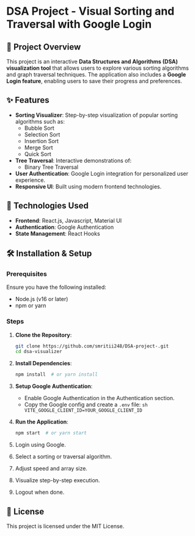 # DSA Project - Visual Sorting and Traversal with Google Login

## 📌 Project Overview

This project is an interactive **Data Structures and Algorithms (DSA) visualization tool** that allows users to explore various sorting algorithms and graph traversal techniques. The application also includes a **Google Login feature**, enabling users to save their progress and preferences.

## ✨ Features

- **Sorting Visualizer**: Step-by-step visualization of popular sorting algorithms such as:
  - Bubble Sort
  - Selection Sort
  - Insertion Sort
  - Merge Sort
  - Quick Sort
- **Tree Traversal**: Interactive demonstrations of:
  - Binary Tree Traversal
- **User Authentication**: Google Login integration for personalized user experience.
- **Responsive UI**: Built using modern frontend technologies.

## 🚀 Technologies Used

- **Frontend**: React.js, Javascript, Material UI
- **Authentication**: Google Authentication
- **State Management**: React Hooks

## 🛠️ Installation & Setup

### Prerequisites

Ensure you have the following installed:

- Node.js (v16 or later)
- npm or yarn

### Steps

1. **Clone the Repository**:
   ```sh
   git clone https://github.com/smritii248/DSA-project-.git
   cd dsa-visualizer
   ```
2. **Install Dependencies**:
   ```sh
   npm install  # or yarn install
   ```
3. **Setup Google Authentication**:
   - Enable Google Authentication in the Authentication section.
   - Copy the Google config and create a `.env` file:
     `sh
VITE_GOOGLE_CLIENT_ID=YOUR_GOOGLE_CLIENT_ID
    `
4. **Run the Application**:
   ```sh
   npm start  # or yarn start
   ```


1. Login using Google.
2. Select a sorting or traversal algorithm.
3. Adjust speed and array size.
4. Visualize step-by-step execution.
5. Logout when done.

## 📜 License

This project is licensed under the MIT License.



